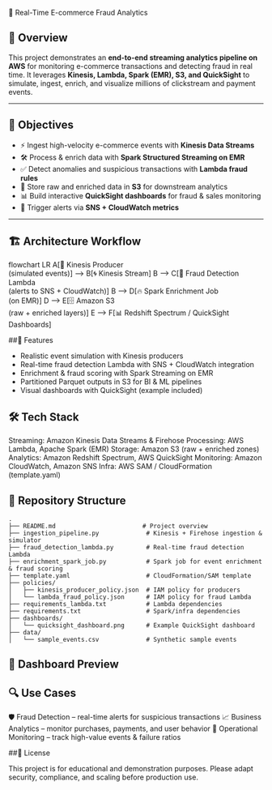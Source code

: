 🛒 Real-Time E-commerce Fraud Analytics  

## 📖 Overview  
This project demonstrates an **end-to-end streaming analytics pipeline on AWS** for monitoring e-commerce transactions and detecting fraud in real time. It leverages **Kinesis, Lambda, Spark (EMR), S3, and QuickSight** to simulate, ingest, enrich, and visualize millions of clickstream and payment events.  

---

## 🎯 Objectives  
- ⚡ Ingest high-velocity e-commerce events with **Kinesis Data Streams**  
- 🛠 Process & enrich data with **Spark Structured Streaming on EMR**  
- ✅ Detect anomalies and suspicious transactions with **Lambda fraud rules**  
- 📂 Store raw and enriched data in **S3** for downstream analytics  
- 📊 Build interactive **QuickSight dashboards** for fraud & sales monitoring  
- 🔔 Trigger alerts via **SNS + CloudWatch metrics**  

---

## 🏗 Architecture Workflow  

flowchart LR
    A[🛒 Kinesis Producer<br>(simulated events)] --> B[🌀 Kinesis Stream]
    B --> C[📝 Fraud Detection Lambda<br>(alerts to SNS + CloudWatch)]
    B --> D[🔥 Spark Enrichment Job<br>(on EMR)]
    D --> E[🗄 Amazon S3<br>(raw + enriched layers)]
    E --> F[📊 Redshift Spectrum / QuickSight<br>Dashboards]

##🌟 Features

- Realistic event simulation with Kinesis producers
- Real-time fraud detection Lambda with SNS + CloudWatch integration
- Enrichment & fraud scoring with Spark Streaming on EMR
- Partitioned Parquet outputs in S3 for BI & ML pipelines
- Visual dashboards with QuickSight (example included)

## 🛠 Tech Stack

Streaming: Amazon Kinesis Data Streams & Firehose
Processing: AWS Lambda, Apache Spark (EMR)
Storage: Amazon S3 (raw + enriched zones)
Analytics: Amazon Redshift Spectrum, AWS QuickSight
Monitoring: Amazon CloudWatch, Amazon SNS
Infra: AWS SAM / CloudFormation (template.yaml)

## 📂 Repository Structure
```
.
├── README.md                        # Project overview
├── ingestion_pipeline.py             # Kinesis + Firehose ingestion & simulator
├── fraud_detection_lambda.py         # Real-time fraud detection Lambda
├── enrichment_spark_job.py           # Spark job for event enrichment & fraud scoring
├── template.yaml                     # CloudFormation/SAM template
├── policies/
│   ├── kinesis_producer_policy.json  # IAM policy for producers
│   └── lambda_fraud_policy.json      # IAM policy for fraud Lambda
├── requirements_lambda.txt           # Lambda dependencies
├── requirements.txt                  # Spark/infra dependencies
├── dashboards/
│   └── quicksight_dashboard.png      # Example QuickSight dashboard
├── data/
│   └── sample_events.csv             # Synthetic sample events
 ```

## 📸 Dashboard Preview

## 🔍 Use Cases

🛡 Fraud Detection – real-time alerts for suspicious transactions
📈 Business Analytics – monitor purchases, payments, and user behavior
🔔 Operational Monitoring – track high-value events & failure ratios

##📜 License

This project is for educational and demonstration purposes. Please adapt security, compliance, and scaling before production use.
